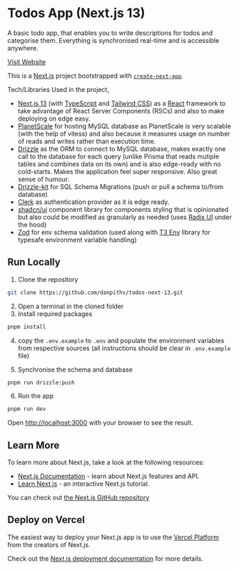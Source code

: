 # Todos App (Next.js 13)

A basic todo app, that enables you to write descriptions for todos and categorise them. Everything is synchronised real-time and is accessible anywhere.

[Visit Website](https://todos-next-13-by-danpiths.vercel.app)

This is a [Next.js](https://nextjs.org/) project bootstrapped with [`create-next-app`](https://github.com/vercel/next.js/tree/canary/packages/create-next-app).

Tech/Libraries Used in the project,

- [Next.js 13](https://nextjs.org) (with [TypeScript](https://www.typescriptlang.org) and [Tailwind CSS](https://tailwindcss.com)) as a [React](https://react.dev) framework to take advantage of React Server Components (RSCs) and also to make deploying on edge easy.
- [PlanetScale](https://planetscale.com) for hosting MySQL database as PlanetScale is very scalable (with the help of vitess) and also because it measures usage on number of reads and writes rather than execution time.
- [Drizzle](https://orm.drizzle.team) as the ORM to connect to MySQL database, makes exactly one call to the database for each query (unlike Prisma that reads mutiple tables and combines data on its own) and is also edge-ready with no cold-starts. Makes the application feel super responsive. Also great sense of humour.
- [Drizzle-kit](https://orm.drizzle.team/kit-docs/overview) for SQL Schema Migrations (push or pull a schema to/from database)
- [Clerk](https://clerk.com) as authentication provider as it is edge ready.
- [shadcn/ui](https://ui.shadcn.com) component library for components styling that is opinionated but also could be modified as granularly as needed (uses [Radix UI](https://www.radix-ui.com) under the hood)
- [Zod](https://zod.dev) for env schema validation (used along with [T3 Env](https://env.t3.gg) library for typesafe environment variable handling)

## Run Locally

1. Clone the repository

```bash
git clone https://github.com/danpiths/todos-next-13.git
```

2. Open a terminal in the cloned folder
3. Install required packages

```bash
pnpm install
```

4. copy the `.env.example` to `.env` and populate the environment variables from respective sources (all instructions should be clear in `.env.example` file)

5.  Synchronise the schema and database

```bash
pnpm run drizzle:push
```

6. Run the app

```bash
pnpm run dev
```

Open [http://localhost:3000](http://localhost:3000) with your browser to see the result.

## Learn More

To learn more about Next.js, take a look at the following resources:

- [Next.js Documentation](https://nextjs.org/docs) - learn about Next.js features and API.
- [Learn Next.js](https://nextjs.org/learn) - an interactive Next.js tutorial.

You can check out [the Next.js GitHub repository](https://github.com/vercel/next.js/)

## Deploy on Vercel

The easiest way to deploy your Next.js app is to use the [Vercel Platform](https://vercel.com/new?utm_medium=default-template&filter=next.js&utm_source=create-next-app&utm_campaign=create-next-app-readme) from the creators of Next.js.

Check out the [Next.js deployment documentation](https://nextjs.org/docs/deployment) for more details.
